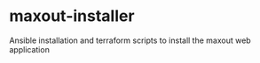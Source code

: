 # maxout-installer
Ansible installation and terraform scripts to install the maxout web application
